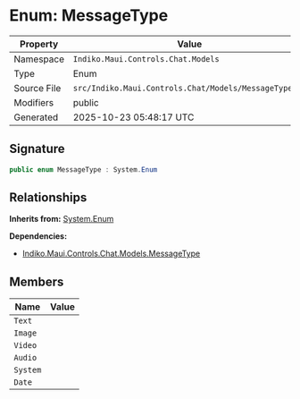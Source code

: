 # Enum: MessageType

| Property | Value |
|----------|-------|
| Namespace | `Indiko.Maui.Controls.Chat.Models` |
| Type | Enum |
| Source File | `src/Indiko.Maui.Controls.Chat/Models/MessageType.cs` |
| Modifiers | public |
| Generated | 2025-10-23 05:48:17 UTC |

## Signature

```csharp
public enum MessageType : System.Enum
```

## Relationships

**Inherits from:** [System.Enum](System.Enum.md)

**Dependencies:**
- [Indiko.Maui.Controls.Chat.Models.MessageType](Indiko.Maui.Controls.Chat.Models.MessageType.md)

## Members

| Name | Value |
|------|-------|
| `Text` | |
| `Image` | |
| `Video` | |
| `Audio` | |
| `System` | |
| `Date` | |

